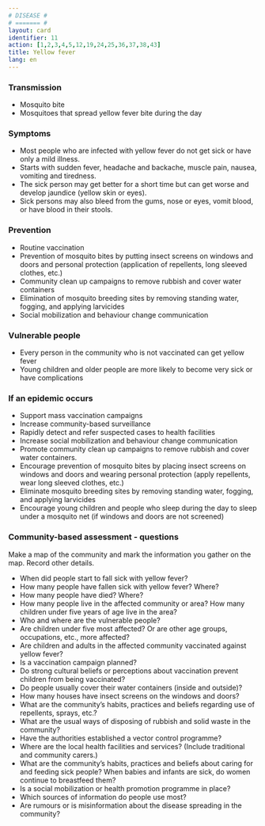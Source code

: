 ```yaml
---
# DISEASE #
# ======= #
layout: card
identifier: 11
action: [1,2,3,4,5,12,19,24,25,36,37,38,43]
title: Yellow fever
lang: en
---
```


### Transmission

- Mosquito bite
- Mosquitoes that spread yellow fever bite during the day

### Symptoms

- Most people who are infected with yellow fever do not get sick or have only a mild illness.
- Starts with sudden fever, headache and backache, muscle pain, nausea, vomiting and tiredness.
- The sick person may get better for a short time but can get worse and develop jaundice (yellow skin or eyes).
- Sick persons may also bleed from the gums, nose or eyes, vomit blood, or have blood in their stools.

### Prevention

- Routine vaccination
- Prevention of mosquito bites by putting insect screens on windows and doors and personal protection (application of repellents, long sleeved clothes, etc.)
- Community clean up campaigns to remove rubbish and cover water containers
- Elimination of mosquito breeding sites by removing standing water, fogging, and applying larvicides
- Social mobilization and behaviour change communication

### Vulnerable people

- Every person in the community who is not vaccinated can get yellow fever
- Young children and older people are more likely to become very sick or have complications

### If an epidemic occurs

- Support mass vaccination campaigns
- Increase community-based surveillance
- Rapidly detect and refer suspected cases to health facilities
- Increase social mobilization and behaviour change communication
- Promote community clean up campaigns to remove rubbish and cover water containers.
- Encourage prevention of mosquito bites by placing insect screens on windows and doors and wearing personal protection (apply repellents, wear long sleeved clothes, etc.)
- Eliminate mosquito breeding sites by removing standing water, fogging, and applying larvicides
- Encourage young children and people who sleep during the day to sleep under a mosquito net (if windows and doors are not screened)

### Community-based assessment - questions

Make a map of the community and mark the information you gather on the map. Record other details.
- When did people start to fall sick with yellow fever?
- How many people have fallen sick with yellow fever? Where?
- How many people have died? Where?
-	How many people live in the affected community or area? How many children under five years of age live in the area?
- Who and where are the vulnerable people?
- Are children under five most affected? Or are other age groups, occupations, etc., more affected?
- Are children and adults in the affected community vaccinated against yellow fever?
- Is a vaccination campaign planned?
- Do strong cultural beliefs or perceptions about vaccination prevent children from being vaccinated?
- Do people usually cover their water containers (inside and outside)?
- How many houses have insect screens on the windows and doors?
- What are the community’s habits, practices and beliefs regarding use of repellents, sprays, etc.?
- What are the usual ways of disposing of rubbish and solid waste in the community?
- Have the authorities established a vector control programme?
- Where are the local health facilities and services? (Include traditional and community carers.)
- What are the community’s habits, practices and beliefs about caring for and feeding sick people? When babies and infants are sick, do women continue to breastfeed them?
- Is a social mobilization or health promotion programme in place?
- Which sources of information do people use most?
- Are rumours or is misinformation about the disease spreading in the community?
